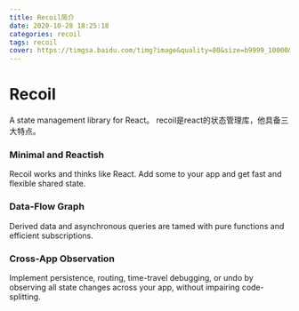 ```yaml
---
title: Recoil简介
date: 2020-10-28 18:25:18
categories: recoil
tags: recoil
cover: https://timgsa.baidu.com/timg?image&quality=80&size=b9999_10000&sec=1603899715158&di=7cf2507262ff0760180d2b11803e44d9&imgtype=0&src=http%3A%2F%2Fpic1.win4000.com%2Fwallpaper%2Fd%2F5806e5a96a0af.jpg
---
```

# Recoil
A state management library for React。
recoil是react的状态管理库，他具备三大特点。

### Minimal and Reactish
Recoil works and thinks like React. Add some to your app and get fast and flexible shared state.

### Data-Flow Graph
Derived data and asynchronous queries are tamed with pure functions and efficient subscriptions.

### Cross-App Observation
Implement persistence, routing, time-travel debugging, or undo by observing all state changes across your app, without impairing code-splitting.